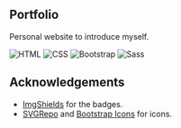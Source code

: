 ## Portfolio
Personal website to introduce myself.

![HTML][HTML-Badge]
![CSS][CSS-Badge]
![Bootstrap][Bootstrap-Badge]
![Sass][Sass-Badge]

## Acknowledgements
- [ImgShields](https://shields.io/) for the badges.
- [SVGRepo](https://www.svgrepo.com/vectors/hiking/) and [Bootstrap Icons](https://icons.getbootstrap.com/) for icons.

[HTML-Badge]: https://img.shields.io/badge/HTML-0f0f0f?style=for-the-badge&logo=Html5
[CSS-Badge]: https://img.shields.io/badge/CSS-0f0f0f?style=for-the-badge&logo=css&logoColor=1572B6
[Bootstrap-Badge]: https://img.shields.io/badge/Bootstrap-0f0f0f?style=for-the-badge&logo=bootstrap&logoColor=7952B3
[Sass-Badge]: https://img.shields.io/badge/Sass-0f0f0f?style=for-the-badge&logo=sass&logoColor=CC6699
<!---
## Portfolio
### About the Project
This repository contains the code for my portfolio website. The website is being hosted directly from this github repository with [Github Pages](https://pages.github.com/).

### Built With
[![Nodejs][Node-Badge]][Node-URL]
[![Vite][Vite-Badge]][Vite-URL]
[![React][React-Badge]][React-URL]
[![Tailwind][Tailwind-Badge]][Tailwind-URL]

[Node-Badge]: https://img.shields.io/badge/Node.js-0f0f0f?style=for-the-badge&logo=Node.js&logoColor=339933
[Node-URL]: https://nodejs.org/en
[Vite-Badge]: https://img.shields.io/badge/Vite-0f0f0f?style=for-the-badge&logo=Vite&logoColor=646CFF
[Vite-URL]: https://vitejs.dev/
[React-Badge]: https://img.shields.io/badge/React-0f0f0f?style=for-the-badge&logo=React&logoColor=61DAFB
[React-URL]: https://react.dev/
[Tailwind-Badge]: https://img.shields.io/badge/Tailwind-0f0f0f?style=for-the-badge&logo=Tailwind-CSS&logoColor=06B6D4
[Tailwind-URL]: https://tailwindcss.com/
[XD-Badge]: https://img.shields.io/badge/Adobe%20XD-0f0f0f?style=for-the-badge&logo=Adobe%20XD&logoColor=%23FF61F6
[XD-URL]: https://www.adobe.com/ca/
[AI-Badge]: https://img.shields.io/badge/Adobe%20Illustrator-0f0f0f?style=for-the-badge&logo=Adobe%20Illustrator&logoColor=FF9A00
[AI-URL]: https://www.adobe.com/ca/

## Getting Started
Follow these instructions if you wish to run the website locally.

### Prerequisites
1. Check if you have `npm` installed.
```sh
npm --version
```
2. If you do not have `npm` installed, you can get the latest release from [Node.js](https://nodejs.org/en).
### Installation

## Acknowledgements
- [ImgShields](https://shields.io/) for the badges.
--->
